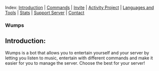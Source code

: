 Index: [Introduction](https://github.com/DavidCavallaro#Introduction) | [Commands](https://github.com/DavidCavallaro#hobbies) | [Invite](https://github.com/DavidCavallaro#curriculum) | [Activity Project](https://github.com/DavidCavallaro#active-projects) | [Languages and Tools](https://github.com/DavidCavallaro#languages-and-tools) |  [Stats](https://github.com/DavidCavallaro#stats) | [Support Server](https://github.com/DavidCavallaro#trophies) | [Contact](https://github.com/DavidCavallaro#contact)

### Wumps

<h2 align="left">Introduction:</h2>
Wumps is a bot that allows you to entertain yourself and your server by letting you listen to music, entertain with different commands and make it easier for you to manage the server. Choose the best for your server!

